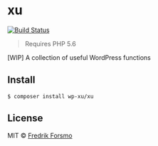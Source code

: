 # xu

[![Build Status](https://travis-ci.org/wp-xu/xu.svg?branch=master)](https://travis-ci.org/wp-xu/xu)

> Requires PHP 5.6

[WIP] A collection of useful WordPress functions

## Install

```
$ composer install wp-xu/xu
```

## License

MIT © [Fredrik Forsmo](https://github.com/frozzare)
